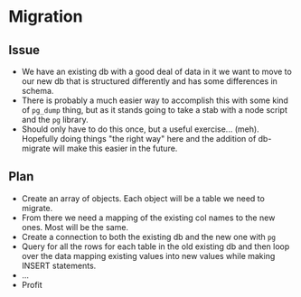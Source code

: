 # Migration

## Issue

- We have an existing db with a good deal of data in it we want to move to our new db that is structured differently and has some differences in schema.
- There is probably a much easier way to accomplish this with some kind of `pg_dump` thing, but as it stands going to take a stab with a node script and the `pg` library.
- Should only have to do this once, but a useful exercise... (meh). Hopefully doing things "the right way" here and the addition of db-migrate will make this easier in the future.

## Plan

- Create an array of objects. Each object will be a table we need to migrate.
- From there we need a mapping of the existing col names to the new ones. Most will be the same.
- Create a connection to both the existing db and the new one with `pg`
- Query for all the rows for each table in the old existing db and then loop over the data mapping existing values into new values while making INSERT statements.
- ...
- Profit
